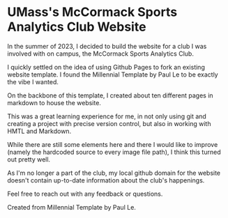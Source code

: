 # UMass's McCormack Sports Analytics Club Website

In the summer of 2023, I decided to build the website for a club I was involved with on campus, the McCormack Sports Analytics Club.

I quickly settled on the idea of using Github Pages to fork an existing website template. I found the Millennial Template by Paul Le to be exactly the vibe I wanted.

On the backbone of this template, I created about ten different pages in markdown to house the website.

This was a great learning experience for me, in not only using git and creating a project with precise version control, but also in working with HMTL and Markdown.

While there are still some elements here and there I would like to improve (namely the hardcoded source to every image file path), I think this turned out pretty well.

As I'm no longer a part of the club, my local github domain for the website doesn't contain up-to-date information about the club's happenings.

Feel free to reach out with any feedback or questions.

Created from Millennial Template by Paul Le.

